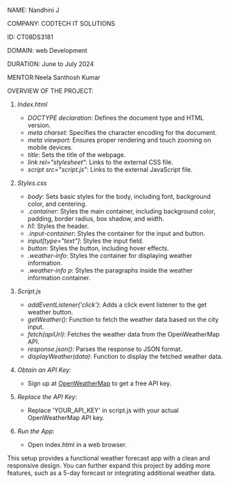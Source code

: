 NAME: Nandhini J

COMPANY: CODTECH IT SOLUTIONS

ID: CT08DS3181

DOMAIN: web Development

DURATION: June to July 2024

MENTOR:Neela Santhosh Kumar

OVERVIEW OF THE PROJECT:

1. *Index.html*
    - *DOCTYPE declaration*: Defines the document type and HTML version.
    - *meta charset*: Specifies the character encoding for the document.
    - *meta viewport*: Ensures proper rendering and touch zooming on mobile devices.
    - *title*: Sets the title of the webpage.
    - *link rel="stylesheet"*: Links to the external CSS file.
    - *script src="script.js"*: Links to the external JavaScript file.

2. *Styles.css*
    - *body*: Sets basic styles for the body, including font, background color, and centering.
    - *.container*: Styles the main container, including background color, padding, border radius, box shadow, and width.
    - *h1*: Styles the header.
    - *.input-container*: Styles the container for the input and button.
    - *input[type="text"]*: Styles the input field.
    - *button*: Styles the button, including hover effects.
    - *.weather-info*: Styles the container for displaying weather information.
    - *.weather-info p*: Styles the paragraphs inside the weather information container.

3. *Script.js*
    - *addEventListener('click')*: Adds a click event listener to the get weather button.
    - *getWeather()*: Function to fetch the weather data based on the city input.
    - *fetch(apiUrl)*: Fetches the weather data from the OpenWeatherMap API.
    - *response.json()*: Parses the response to JSON format.
    - *displayWeather(data)*: Function to display the fetched weather data.

1. *Obtain an API Key*:
    - Sign up at [OpenWeatherMap](https://openweathermap.org/) to get a free API key.

2. *Replace the API Key*:
    - Replace 'YOUR_API_KEY' in script.js with your actual OpenWeatherMap API key.

3. *Run the App*:
    - Open index.html in a web browser.

This setup provides a functional weather forecast app with a clean and responsive design. You can further expand this project by adding more features, such as a 5-day forecast or integrating additional weather data.
